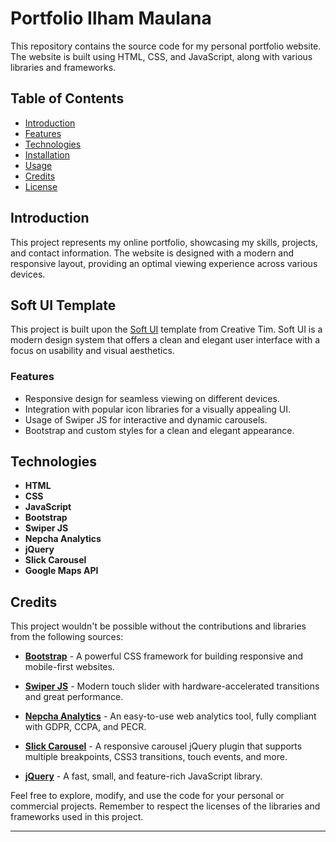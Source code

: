 # Portfolio Ilham Maulana

This repository contains the source code for my personal portfolio website. The website is built using HTML, CSS, and JavaScript, along with various libraries and frameworks.

## Table of Contents

- [Introduction](#introduction)
- [Features](#features)
- [Technologies](#technologies)
- [Installation](#installation)
- [Usage](#usage)
- [Credits](#credits)
- [License](#license)

## Introduction

This project represents my online portfolio, showcasing my skills, projects, and contact information. The website is designed with a modern and responsive layout, providing an optimal viewing experience across various devices.

## Soft UI Template

This project is built upon the [Soft UI](https://www.creative-tim.com/product/soft-ui-design-system) template from Creative Tim. Soft UI is a modern design system that offers a clean and elegant user interface with a focus on usability and visual aesthetics.

### Features

- Responsive design for seamless viewing on different devices.
- Integration with popular icon libraries for a visually appealing UI.
- Usage of Swiper JS for interactive and dynamic carousels.
- Bootstrap and custom styles for a clean and elegant appearance.

## Technologies

- **HTML**
- **CSS**
- **JavaScript**
- **Bootstrap**
- **Swiper JS**
- **Nepcha Analytics**
- **jQuery**
- **Slick Carousel**
- **Google Maps API**

## Credits

This project wouldn't be possible without the contributions and libraries from the following sources:

- **[Bootstrap](https://getbootstrap.com/)** - A powerful CSS framework for building responsive and mobile-first websites.

- **[Swiper JS](https://swiperjs.com/)** - Modern touch slider with hardware-accelerated transitions and great performance.

- **[Nepcha Analytics](https://nepcha.com/)** - An easy-to-use web analytics tool, fully compliant with GDPR, CCPA, and PECR.

- **[Slick Carousel](https://kenwheeler.github.io/slick/)** - A responsive carousel jQuery plugin that supports multiple breakpoints, CSS3 transitions, touch events, and more.

- **[jQuery](https://jquery.com/)** - A fast, small, and feature-rich JavaScript library.

Feel free to explore, modify, and use the code for your personal or commercial projects. Remember to respect the licenses of the libraries and frameworks used in this project.

---

